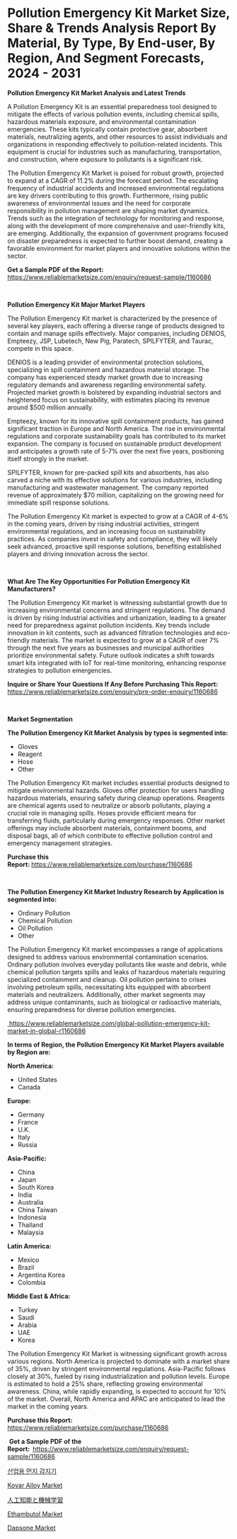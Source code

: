 <p><h1>Pollution Emergency Kit Market Size, Share & Trends Analysis Report By Material, By Type, By End-user, By Region, And Segment Forecasts, 2024 - 2031</h1></p><p><strong>Pollution Emergency Kit Market Analysis and Latest Trends</strong></p>
<p><p>A Pollution Emergency Kit is an essential preparedness tool designed to mitigate the effects of various pollution events, including chemical spills, hazardous materials exposure, and environmental contamination emergencies. These kits typically contain protective gear, absorbent materials, neutralizing agents, and other resources to assist individuals and organizations in responding effectively to pollution-related incidents. This equipment is crucial for industries such as manufacturing, transportation, and construction, where exposure to pollutants is a significant risk.</p><p>The Pollution Emergency Kit Market is poised for robust growth, projected to expand at a CAGR of 11.2% during the forecast period. The escalating frequency of industrial accidents and increased environmental regulations are key drivers contributing to this growth. Furthermore, rising public awareness of environmental issues and the need for corporate responsibility in pollution management are shaping market dynamics. Trends such as the integration of technology for monitoring and response, along with the development of more comprehensive and user-friendly kits, are emerging. Additionally, the expansion of government programs focused on disaster preparedness is expected to further boost demand, creating a favorable environment for market players and innovative solutions within the sector.</p></p>
<p><strong>Get a Sample PDF of the Report:&nbsp;</strong> <a href="https://www.reliablemarketsize.com/enquiry/request-sample/1160686">https://www.reliablemarketsize.com/enquiry/request-sample/1160686</a></p>
<p>&nbsp;</p>
<p><strong>Pollution Emergency Kit Major Market Players</strong></p>
<p><p>The Pollution Emergency Kit market is characterized by the presence of several key players, each offering a diverse range of products designed to contain and manage spills effectively. Major companies, including DENIOS, Empteezy, JSP, Lubetech, New Pig, Paratech, SPILFYTER, and Taurac, compete in this space.</p><p>DENIOS is a leading provider of environmental protection solutions, specializing in spill containment and hazardous material storage. The company has experienced steady market growth due to increasing regulatory demands and awareness regarding environmental safety. Projected market growth is bolstered by expanding industrial sectors and heightened focus on sustainability, with estimates placing its revenue around $500 million annually.</p><p>Empteezy, known for its innovative spill containment products, has gained significant traction in Europe and North America. The rise in environmental regulations and corporate sustainability goals has contributed to its market expansion. The company is focused on sustainable product development and anticipates a growth rate of 5-7% over the next five years, positioning itself strongly in the market.</p><p>SPILFYTER, known for pre-packed spill kits and absorbents, has also carved a niche with its effective solutions for various industries, including manufacturing and wastewater management. The company reported revenue of approximately $70 million, capitalizing on the growing need for immediate spill response solutions.</p><p>The Pollution Emergency Kit market is expected to grow at a CAGR of 4-6% in the coming years, driven by rising industrial activities, stringent environmental regulations, and an increasing focus on sustainability practices. As companies invest in safety and compliance, they will likely seek advanced, proactive spill response solutions, benefiting established players and driving innovation across the sector.</p></p>
<p>&nbsp;</p>
<p><strong>What Are The Key Opportunities For Pollution Emergency Kit Manufacturers?</strong></p>
<p><p>The Pollution Emergency Kit market is witnessing substantial growth due to increasing environmental concerns and stringent regulations. The demand is driven by rising industrial activities and urbanization, leading to a greater need for preparedness against pollution incidents. Key trends include innovation in kit contents, such as advanced filtration technologies and eco-friendly materials. The market is expected to grow at a CAGR of over 7% through the next five years as businesses and municipal authorities prioritize environmental safety. Future outlook indicates a shift towards smart kits integrated with IoT for real-time monitoring, enhancing response strategies to pollution emergencies.</p></p>
<p><strong>Inquire or Share Your Questions If Any Before Purchasing This Report:</strong> <a href="https://www.reliablemarketsize.com/enquiry/pre-order-enquiry/1160686">https://www.reliablemarketsize.com/enquiry/pre-order-enquiry/1160686</a></p>
<p>&nbsp;</p>
<p><strong>Market Segmentation</strong></p>
<p><strong>The Pollution Emergency Kit Market Analysis by types is segmented into:</strong></p>
<p><ul><li>Gloves</li><li>Reagent</li><li>Hose</li><li>Other</li></ul></p>
<p><p>The Pollution Emergency Kit market includes essential products designed to mitigate environmental hazards. Gloves offer protection for users handling hazardous materials, ensuring safety during cleanup operations. Reagents are chemical agents used to neutralize or absorb pollutants, playing a crucial role in managing spills. Hoses provide efficient means for transferring fluids, particularly during emergency responses. Other market offerings may include absorbent materials, containment booms, and disposal bags, all of which contribute to effective pollution control and emergency management strategies.</p></p>
<p><strong>Purchase this Report:&nbsp;</strong><a href="https://www.reliablemarketsize.com/purchase/1160686">https://www.reliablemarketsize.com/purchase/1160686</a></p>
<p>&nbsp;</p>
<p><strong>The Pollution Emergency Kit Market Industry Research by Application is segmented into:</strong></p>
<p><ul><li>Ordinary Pollution</li><li>Chemical Pollution</li><li>Oil Pollution</li><li>Other</li></ul></p>
<p><p>The Pollution Emergency Kit market encompasses a range of applications designed to address various environmental contamination scenarios. Ordinary pollution involves everyday pollutants like waste and debris, while chemical pollution targets spills and leaks of hazardous materials requiring specialized containment and cleanup. Oil pollution pertains to crises involving petroleum spills, necessitating kits equipped with absorbent materials and neutralizers. Additionally, other market segments may address unique contaminants, such as biological or radioactive materials, ensuring preparedness for diverse pollution emergencies.</p></p>
<p><a href="https://www.reliablemarketsize.com/global-pollution-emergency-kit-market-in-global-r1160686">&nbsp;https://www.reliablemarketsize.com/global-pollution-emergency-kit-market-in-global-r1160686</a></p>
<p><strong>In terms of Region, the Pollution Emergency Kit Market Players available by Region are:</strong></p>
<p>
    <p> <strong> North America: </strong>
        <ul>
            <li>United States</li>
            <li>Canada</li>
        </ul>
        </p> 
    <p> <strong> Europe: </strong>
        <ul>
            <li>Germany</li>
            <li>France</li>
            <li>U.K.</li>
            <li>Italy</li>
            <li>Russia</li>
        </ul>
        </p> 
    <p> <strong> Asia-Pacific: </strong>
        <ul>
            <li>China</li>
            <li>Japan</li>
            <li>South Korea</li>
            <li>India</li>
            <li>Australia</li>
            <li>China Taiwan</li>
            <li>Indonesia</li>
            <li>Thailand</li>
            <li>Malaysia</li>
        </ul>
        </p> 
    <p> <strong> Latin America: </strong>
        <ul>
            <li>Mexico</li>
            <li>Brazil</li>
            <li>Argentina Korea</li>
            <li>Colombia</li>
        </ul>
        </p> 
    <p> <strong> Middle East & Africa: </strong>
        <ul>
            <li>Turkey</li>
            <li>Saudi</li>
            <li>Arabia</li>
            <li>UAE</li>
            <li>Korea</li>
        </ul>
    </p>
    </p>
<p><p>The Pollution Emergency Kit Market is witnessing significant growth across various regions. North America is projected to dominate with a market share of 35%, driven by stringent environmental regulations. Asia-Pacific follows closely at 30%, fueled by rising industrialization and pollution levels. Europe is estimated to hold a 25% share, reflecting growing environmental awareness. China, while rapidly expanding, is expected to account for 10% of the market. Overall, North America and APAC are anticipated to lead the market in the coming years.</p></p>
<p><strong>Purchase this Report: </strong><a href="https://www.reliablemarketsize.com/purchase/1160686">https://www.reliablemarketsize.com/purchase/1160686</a></p>
<p>&nbsp;<strong>Get a Sample PDF of the Report:&nbsp;&nbsp;</strong><a href="https://www.reliablemarketsize.com/enquiry/request-sample/1160686">https://www.reliablemarketsize.com/enquiry/request-sample/1160686</a></p>
<p><strong></strong></p>
<p><p><a href="https://medium.com/@tyrrell.maye-smith/%EC%82%B0%EC%97%85%EC%9A%A9-%EB%A8%BC%EC%A7%80-%ED%83%90%EC%A7%80%EA%B8%B0-%EC%8B%9C%EC%9E%A5-%EA%B7%9C%EB%AA%A8-%EB%B0%8F-%EC%A0%90%EC%9C%A0%EC%9C%A8-%EB%B6%84%EC%84%9D-%EC%84%B1%EC%9E%A5-%EB%8F%99%ED%96%A5-%EB%B0%8F-%EC%98%88%EC%B8%A1-2024-2031-89f75be46131">산업용 먼지 감지기</a></p><p><a href="https://www.linkedin.com/pulse/global-kovar-alloy-market-status-2024-2031-forecast-region-mv3oc?trackingId=QqIoGDZoT5WXroIzJ61pXQ%3D%3D">Kovar Alloy Market</a></p><p><a href="https://medium.com/@jasminebabez/artificial-intelligence-and-machine-learning-1137908e594f">人工知能と機械学習</a></p><p><a href="https://issuu.com/reportprime-2/docs/ethambutol-market-size-2030.pptx_602c029ed5095a">Ethambutol Market</a></p><p><a href="https://issuu.com/reportprime-2/docs/dapsone-market-size-2030.pptx_8bace18e0b2592">Dapsone Market</a></p></p>